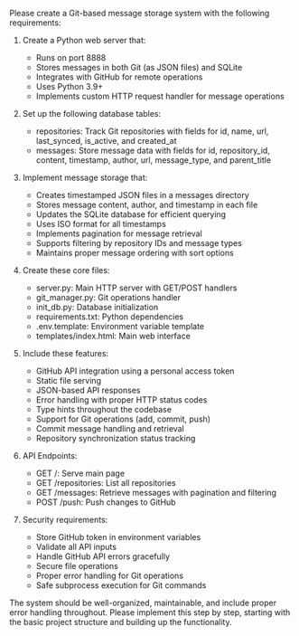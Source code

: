 Please create a Git-based message storage system with the following requirements:

1. Create a Python web server that:
   - Runs on port 8888
   - Stores messages in both Git (as JSON files) and SQLite
   - Integrates with GitHub for remote operations
   - Uses Python 3.9+
   - Implements custom HTTP request handler for message operations

2. Set up the following database tables:
   - repositories: Track Git repositories with fields for id, name, url, last_synced, is_active, and created_at
   - messages: Store message data with fields for id, repository_id, content, timestamp, author, url, message_type, and parent_title

3. Implement message storage that:
   - Creates timestamped JSON files in a messages directory
   - Stores message content, author, and timestamp in each file
   - Updates the SQLite database for efficient querying
   - Uses ISO format for all timestamps
   - Implements pagination for message retrieval
   - Supports filtering by repository IDs and message types
   - Maintains proper message ordering with sort options

4. Create these core files:
   - server.py: Main HTTP server with GET/POST handlers
   - git_manager.py: Git operations handler
   - init_db.py: Database initialization
   - requirements.txt: Python dependencies
   - .env.template: Environment variable template
   - templates/index.html: Main web interface

5. Include these features:
   - GitHub API integration using a personal access token
   - Static file serving
   - JSON-based API responses
   - Error handling with proper HTTP status codes
   - Type hints throughout the codebase
   - Support for Git operations (add, commit, push)
   - Commit message handling and retrieval
   - Repository synchronization status tracking

6. API Endpoints:
   - GET /:  Serve main page
   - GET /repositories: List all repositories
   - GET /messages: Retrieve messages with pagination and filtering
   - POST /push: Push changes to GitHub

7. Security requirements:
   - Store GitHub token in environment variables
   - Validate all API inputs
   - Handle GitHub API errors gracefully
   - Secure file operations
   - Proper error handling for Git operations
   - Safe subprocess execution for Git commands

The system should be well-organized, maintainable, and include proper error handling throughout. Please implement this step by step, starting with the basic project structure and building up the functionality.
